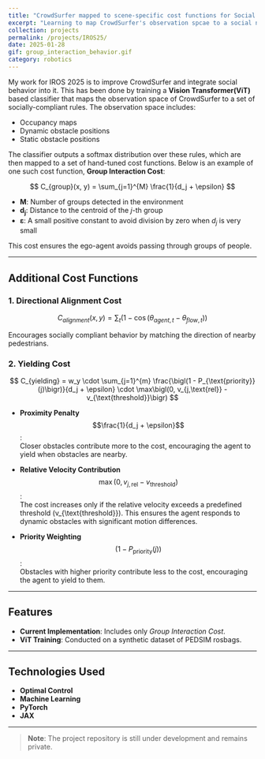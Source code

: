 ```yaml
---
title: "CrowdSurfer mapped to scene-specific cost functions for Social Navigation"
excerpt: "Learning to map CrowdSurfer's observation spcae to a social navigation rule set"
collection: projects
permalink: /projects/IROS25/
date: 2025-01-28
gif: group_interaction_behavior.gif
category: robotics
---
```


My work for IROS 2025 is to improve CrowdSurfer and integrate social behavior into it. This has been done by training a **Vision Transformer(ViT)** based classifier that maps the observation space of CrowdSurfer to a set of socially-compliant rules. The observation space includes:
 
- Occupancy maps  
- Dynamic obstacle positions  
- Static obstacle positions

The classifier outputs a softmax distribution over these rules, which are then mapped to a set of hand-tuned cost functions. Below is an example of one such cost function, **Group Interaction Cost**:

$$
C_{group}(x, y) = \sum_{j=1}^{M} \frac{1}{d_j + \epsilon}
$$

- **M**: Number of groups detected in the environment  
- **d<sub>j</sub>**: Distance to the centroid of the *j*-th group  
- **ε**: A small positive constant to avoid division by zero when *d<sub>j</sub>* is very small  

This cost ensures the ego-agent avoids passing through groups of people.

---

## Additional Cost Functions

### 1. Directional Alignment Cost

$$
C_{alignment}(x, y) = \sum_{t} \left( 1 - \cos\bigl(\theta_{agent,t} - \theta_{flow,t}\bigr) \right)
$$

Encourages socially compliant behavior by matching the direction of nearby pedestrians.

### 2. Yielding Cost

$$
C_{yielding} 
= w_y \cdot \sum_{j=1}^{m} \frac{\bigl(1 - P_{\text{priority}}(j)\bigr)}{d_j + \epsilon} 
\cdot \max\bigl(0, v_{j,\text{rel}} - v_{\text{threshold}}\bigr)
$$

- **Proximity Penalty** $$\frac{1}{d_j + \epsilon}$$:  
  Closer obstacles contribute more to the cost, encouraging the agent to yield when obstacles are nearby.

- **Relative Velocity Contribution** $$\max(0, v_{j,\text{rel}} - v_{\text{threshold}})$$:  
  The cost increases only if the relative velocity exceeds a predefined threshold \(v_{\text{threshold}}\). This ensures the agent responds to dynamic obstacles with significant motion differences.

- **Priority Weighting** $$\bigl(1 - P_{\text{priority}}(j)\bigr)$$:  
  Obstacles with higher priority contribute less to the cost, encouraging the agent to yield to them.

---

## Features

- **Current Implementation**: Includes only *Group Interaction Cost*.  
- **ViT Training**: Conducted on a synthetic dataset of PEDSIM rosbags.

---

## Technologies Used

- **Optimal Control**  
- **Machine Learning**  
- **PyTorch**  
- **JAX**

---

> **Note**: The project repository is still under development and remains private.